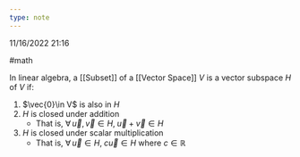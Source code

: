 ```yaml
---
type: note
---
```

11/16/2022 21:16

  #math 

In linear algebra, a [[Subset]] of a [[Vector Space]] $V$ is a vector subspace $H$ of $V$ if:

1. $\vec{0}\in V$ is also in $H$
2. $H$ is closed under addition
	- That is, $\forall\,\vec{u},\vec{v}\in H,\;\vec{u}+\vec{v}\in H$
3. $H$ is closed under scalar multiplication
	- That is, $\forall\,\vec{u}\in H,\;c\vec{u}\in H$ where $c\in\mathbb{R}$ 

